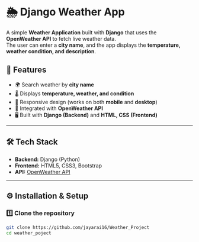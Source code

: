 # 🌦️ Django Weather App

A simple **Weather Application** built with **Django** that uses the **OpenWeather API** to fetch live weather data.  
The user can enter a **city name**, and the app displays the **temperature, weather condition, and description**.



## 🚀 Features
- 🌍 Search weather by **city name**  
- 🌡️ Displays **temperature, weather, and condition**  
- 📱 Responsive design (works on both **mobile** and **desktop**)  
- 🔗 Integrated with **OpenWeather API**  
- 🖥️ Built with **Django (Backend)** and **HTML, CSS (Frontend)**  

---

## 🛠️ Tech Stack
- **Backend:** Django (Python)  
- **Frontend:** HTML5, CSS3, Bootstrap  
- **API:** [OpenWeather API](https://openweathermap.org/api)  

---

## ⚙️ Installation & Setup

### 1️⃣ Clone the repository
```bash
git clone https://github.com/jayarai16/Weather_Project
cd weather_poject
